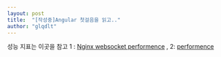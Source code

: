 ```yaml
---
layout: post
title:  "[작성중]Angular 첫걸음을 읽고.."
author: "glqdlt"
---
```




성능 지표는 이곳을 참고 1 : [Nginx websocket performence](https://www.nginx.com/blog/nginx-websockets-performance/) , 2: [performence](http://blog.arungupta.me/rest-vs-websocket-comparison-benchmarks/)